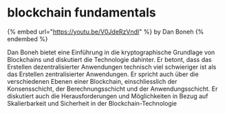 # blockchain fundamentals



{% embed url="https://youtu.be/V0JdeRzVndI" %}
by Dan Boneh
{% endembed %}

Dan Boneh bietet eine Einführung in die kryptographische Grundlage von Blockchains und diskutiert die Technologie dahinter. Er betont, dass das Erstellen dezentralisierter Anwendungen technisch viel schwieriger ist als das Erstellen zentralisierter Anwendungen. Er spricht auch über die verschiedenen Ebenen einer Blockchain, einschliesslich der Konsensschicht, der Berechnungsschicht und der Anwendungsschicht. Er diskutiert auch die Herausforderungen und Möglichkeiten in Bezug auf Skalierbarkeit und Sicherheit in der Blockchain-Technologie
